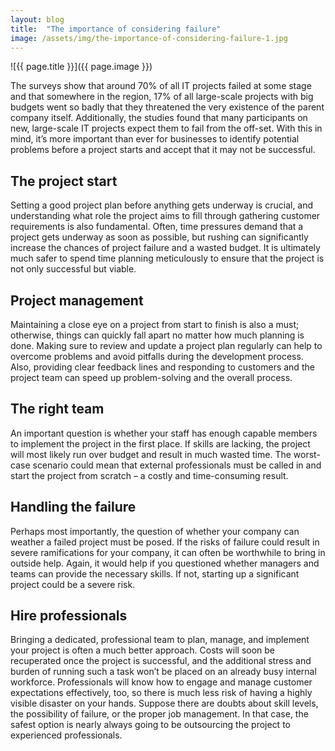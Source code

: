 ```yaml
---
layout: blog
title:  "The importance of considering failure"
image: /assets/img/the-importance-of-considering-failure-1.jpg
---
```


![{{ page.title }}]({{ page.image }})

The surveys show that around 70% of all IT projects failed at some stage and that somewhere in the region, 17% of all large-scale projects with big budgets went so badly that they threatened the very existence of the parent company itself. Additionally, the studies found that many participants on new, large-scale IT projects expect them to fail from the off-set. With this in mind, it’s more important than ever for businesses to identify potential problems before a project starts and accept that it may not be successful.

## The project start
Setting a good project plan before anything gets underway is crucial, and understanding what role the project aims to fill through gathering customer requirements is also fundamental. Often, time pressures demand that a project gets underway as soon as possible, but rushing can significantly increase the chances of project failure and a wasted budget. It is ultimately much safer to spend time planning meticulously to ensure that the project is not only successful but viable.

## Project management
Maintaining a close eye on a project from start to finish is also a must; otherwise, things can quickly fall apart no matter how much planning is done. Making sure to review and update a project plan regularly can help to overcome problems and avoid pitfalls during the development process. Also, providing clear feedback lines and responding to customers and the project team can speed up problem-solving and the overall process.

## The right team
An important question is whether your staff has enough capable members to implement the project in the first place. If skills are lacking, the project will most likely run over budget and result in much wasted time. The worst-case scenario could mean that external professionals must be called in and start the project from scratch – a costly and time-consuming result.

## Handling the failure
Perhaps most importantly, the question of whether your company can weather a failed project must be posed. If the risks of failure could result in severe ramifications for your company, it can often be worthwhile to bring in outside help. Again, it would help if you questioned whether managers and teams can provide the necessary skills. If not, starting up a significant project could be a severe risk.

## Hire professionals
Bringing a dedicated, professional team to plan, manage, and implement your project is often a much better approach. Costs will soon be recuperated once the project is successful, and the additional stress and burden of running such a task won’t be placed on an already busy internal workforce. Professionals will know how to engage and manage customer expectations effectively, too, so there is much less risk of having a highly visible disaster on your hands. Suppose there are doubts about skill levels, the possibility of failure, or the proper job management. In that case, the safest option is nearly always going to be outsourcing the project to experienced professionals.
